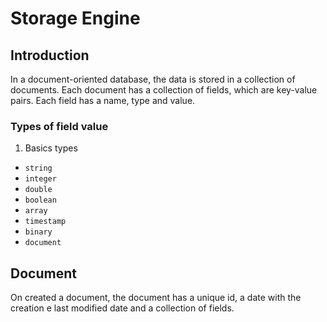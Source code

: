 # Storage Engine

## Introduction
In a document-oriented database, the data is stored in a collection of documents. Each document has a collection of fields, which are key-value pairs. Each field has a name, type and value.

### Types of field value
1. Basics types
  * `string`
  * `integer`
  * `double`
  * `boolean`
  * `array`
  * `timestamp`
  * `binary`
  * `document`

## Document
On created a document, the document has a unique id, a date with the creation  e last modified date and a collection of fields.